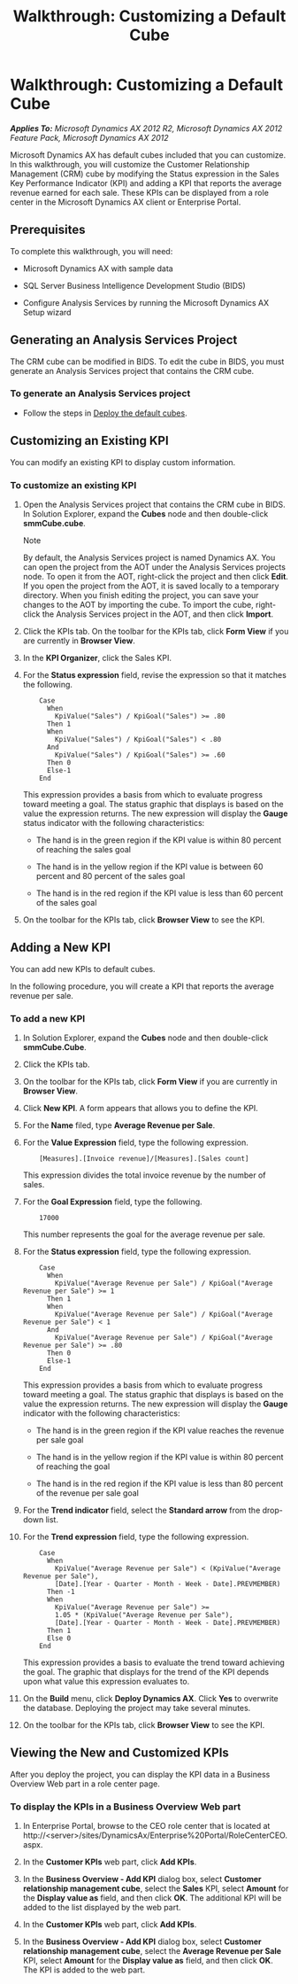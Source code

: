 ﻿---
title: 'Walkthrough: Customizing a Default Cube'
TOCTitle: 'Walkthrough: Customizing a Default Cube'
ms:assetid: 23b8d390-c2a2-4839-8839-de5e3127bf54
ms:mtpsurl: https://technet.microsoft.com/en-us/library/Dd252602(v=AX.60)
ms:contentKeyID: 28119321
ms.date: 07/17/2013
mtps_version: v=AX.60
---

# Walkthrough: Customizing a Default Cube 


_**Applies To:** Microsoft Dynamics AX 2012 R2, Microsoft Dynamics AX 2012 Feature Pack, Microsoft Dynamics AX 2012_

Microsoft Dynamics AX has default cubes included that you can customize. In this walkthrough, you will customize the Customer Relationship Management (CRM) cube by modifying the Status expression in the Sales Key Performance Indicator (KPI) and adding a KPI that reports the average revenue earned for each sale. These KPIs can be displayed from a role center in the Microsoft Dynamics AX client or Enterprise Portal.

## Prerequisites

To complete this walkthrough, you will need:

  - Microsoft Dynamics AX with sample data

  - SQL Server Business Intelligence Development Studio (BIDS)

  - Configure Analysis Services by running the Microsoft Dynamics AX Setup wizard

## Generating an Analysis Services Project

The CRM cube can be modified in BIDS. To edit the cube in BIDS, you must generate an Analysis Services project that contains the CRM cube.

### To generate an Analysis Services project

  - Follow the steps in [Deploy the default cubes](deploy-the-default-cubes.md).

## Customizing an Existing KPI

You can modify an existing KPI to display custom information.

### To customize an existing KPI

1.  Open the Analysis Services project that contains the CRM cube in BIDS. In Solution Explorer, expand the **Cubes** node and then double-click **smmCube.cube**.
    

    > [!NOTE]
    > <P>By default, the Analysis Services project is named Dynamics AX. You can open the project from the AOT under the Analysis Services projects node. To open it from the AOT, right-click the project and then click <STRONG>Edit</STRONG>. If you open the project from the AOT, it is saved locally to a temporary directory. When you finish editing the project, you can save your changes to the AOT by importing the cube. To import the cube, right-click the Analysis Services project in the AOT, and then click <STRONG>Import</STRONG>.</P>



2.  Click the KPIs tab. On the toolbar for the KPIs tab, click **Form View** if you are currently in **Browser View**.

3.  In the **KPI Organizer**, click the Sales KPI.

4.  For the **Status expression** field, revise the expression so that it matches the following.
    ```VBScript  
        Case
          When 
            KpiValue("Sales") / KpiGoal("Sales") >= .80
          Then 1
          When
            KpiValue("Sales") / KpiGoal("Sales") < .80
          And 
            KpiValue("Sales") / KpiGoal("Sales") >= .60
          Then 0
          Else-1
        End
    ``` 
    This expression provides a basis from which to evaluate progress toward meeting a goal. The status graphic that displays is based on the value the expression returns. The new expression will display the **Gauge** status indicator with the following characteristics:
    
      - The hand is in the green region if the KPI value is within 80 percent of reaching the sales goal
    
      - The hand is in the yellow region if the KPI value is between 60 percent and 80 percent of the sales goal
    
      - The hand is in the red region if the KPI value is less than 60 percent of the sales goal

5.  On the toolbar for the KPIs tab, click **Browser View** to see the KPI.

## Adding a New KPI

You can add new KPIs to default cubes.

In the following procedure, you will create a KPI that reports the average revenue per sale.

### To add a new KPI

1.  In Solution Explorer, expand the **Cubes** node and then double-click **smmCube.Cube**.

2.  Click the KPIs tab.

3.  On the toolbar for the KPIs tab, click **Form View** if you are currently in **Browser View**.

4.  Click **New KPI**. A form appears that allows you to define the KPI.

5.  For the **Name** filed, type **Average Revenue per Sale**.

6.  For the **Value Expression** field, type the following expression.
    ```VBScript  
        [Measures].[Invoice revenue]/[Measures].[Sales count]
    ```
    This expression divides the total invoice revenue by the number of sales.

7.  For the **Goal Expression** field, type the following.
    ```VBScript  
        17000
    ```
    This number represents the goal for the average revenue per sale.

8.  For the **Status expression** field, type the following expression.
    ```VBScript  
        Case
          When 
            KpiValue("Average Revenue per Sale") / KpiGoal("Average Revenue per Sale") >= 1
          Then 1
          When
            KpiValue("Average Revenue per Sale") / KpiGoal("Average Revenue per Sale") < 1
          And 
            KpiValue("Average Revenue per Sale") / KpiGoal("Average Revenue per Sale") >= .80
          Then 0
          Else-1
        End
    ```
    This expression provides a basis from which to evaluate progress toward meeting a goal. The status graphic that displays is based on the value the expression returns. The new expression will display the **Gauge** indicator with the following characteristics:
    
      - The hand is in the green region if the KPI value reaches the revenue per sale goal
    
      - The hand is in the yellow region if the KPI value is within 80 percent of reaching the goal
    
      - The hand is in the red region if the KPI value is less than 80 percent of the revenue per sale goal

9.  For the **Trend indicator** field, select the **Standard arrow** from the drop-down list.

10. For the **Trend expression** field, type the following expression.
    ```VBScript  
        Case
          When 
            KpiValue("Average Revenue per Sale") < (KpiValue("Average Revenue per Sale"),
            [Date].[Year - Quarter - Month - Week - Date].PREVMEMBER)
          Then -1
          When 
            KpiValue("Average Revenue per Sale") >= 
            1.05 * (KpiValue("Average Revenue per Sale"),
            [Date].[Year - Quarter - Month - Week - Date].PREVMEMBER)
          Then 1
          Else 0
        End
    ```
    This expression provides a basis to evaluate the trend toward achieving the goal. The graphic that displays for the trend of the KPI depends upon what value this expression evaluates to.

11. On the **Build** menu, click **Deploy Dynamics AX**. Click **Yes** to overwrite the database. Deploying the project may take several minutes.

12. On the toolbar for the KPIs tab, click **Browser View** to see the KPI.

## Viewing the New and Customized KPIs

After you deploy the project, you can display the KPI data in a Business Overview Web part in a role center page.

### To display the KPIs in a Business Overview Web part

1.  In Enterprise Portal, browse to the CEO role center that is located at http://\<server\>/sites/DynamicsAx/Enterprise%20Portal/RoleCenterCEO.aspx.

2.  In the **Customer KPIs** web part, click **Add KPIs**.

3.  In the **Business Overview - Add KPI** dialog box, select **Customer relationship management cube**, select the **Sales** KPI, select **Amount** for the **Display value as** field, and then click **OK**. The additional KPI will be added to the list displayed by the web part.

4.  In the **Customer KPIs** web part, click **Add KPIs**.

5.  In the **Business Overview - Add KPI** dialog box, select **Customer relationship management cube**, select the **Average Revenue per Sale** KPI, select **Amount** for the **Display value as** field, and then click **OK**. The KPI is added to the web part.


